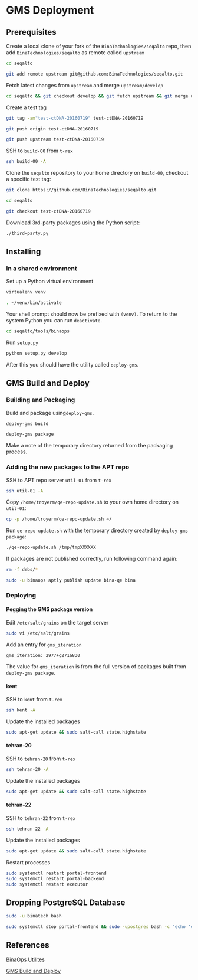 # GMS Deployment

## Prerequisites

Create a local clone of your fork of the `BinaTechnologies/seqalto` repo, then add `BinaTechnologies/seqalto` as remote called `upstream`
```bash
cd seqalto

git add remote upstream git@github.com:BinaTechnologies/seqalto.git
```

Fetch latest changes from `upstream` and merge `upstream/develop`
```bash
cd seqalto && git checkout develop && git fetch upstream && git merge upstream/develop && git push origin
```

Create a test tag
```bash
git tag -am"test-ctDNA-20160719" test-ctDNA-20160719

git push origin test-ctDNA-20160719

git push upstream test-ctDNA-20160719
```

SSH to `build-00` from `t-rex`
```bash
ssh build-00 -A
```

Clone the `seqalto` repository to your home directory on `build-00`, checkout a specific test tag:
```bash
git clone https://github.com/BinaTechnologies/seqalto.git

cd seqalto

git checkout test-ctDNA-20160719
```

Download 3rd-party packages using the Python script:
```bash
./third-party.py
```

## Installing

### In a shared environment

Set up a Python virtual environment
```bash
virtualenv venv

. ~/venv/bin/activate
```
Your shell prompt should now be prefixed with `(venv)`.
To return to the system Python you can run `deactivate`.

```bash
cd seqalto/tools/binaops
```

Run `setup.py`

```bash
python setup.py develop
```
After this you should have the utility called `deploy-gms`.

## GMS Build and Deploy

### Building and Packaging

Build and package using`deploy-gms`.

```bash
deploy-gms build
```

```bash
deploy-gms package
```
Make a note of the temporary directory returned from the packaging process.

### Adding the new packages to the APT repo

SSH to APT repo server `util-01` from `t-rex`
```bash
ssh util-01 -A
```

Copy `/home/troyerm/qe-repo-update.sh` to your own home directory on `util-01`:
```bash
cp -p /home/troyerm/qe-repo-update.sh ~/
```

Run `qe-repo-update.sh` with the temporary directory created by `deploy-gms package`:
```bash
./qe-repo-update.sh /tmp/tmpXXXXXX
```

If packages are not published correctly, run following command again:
```bash
rm -f debs/*

sudo -u binaops aptly publish update bina-qe bina
```

### Deploying

#### Pegging the GMS package version

Edit `/etc/salt/grains` on the target server
```bash
sudo vi /etc/salt/grains
```

Add an entry for `gms_iteration`
```
gms_iteration: 2977+g271a830
```
The value for `gms_iteration` is from the full version of packages built from `deploy-gms package`.

#### kent

SSH to `kent` from `t-rex`
```bash
ssh kent -A
```

Update the installed packages
```bash
sudo apt-get update && sudo salt-call state.highstate
```

#### tehran-20

SSH to `tehran-20` from `t-rex`
```bash
ssh tehran-20 -A
```

Update the installed packages
```bash
sudo apt-get update && sudo salt-call state.highstate
```

#### tehran-22

SSH to `tehran-22` from `t-rex`
```bash
ssh tehran-22 -A
```

Update the installed packages
```bash
sudo apt-get update && sudo salt-call state.highstate
```

Restart processes
```bash
sudo systemctl restart portal-frontend
sudo systemctl restart portal-backend
sudo systemctl restart executor
```

## Dropping PostgreSQL Database

```bash
sudo -u binatech bash

sudo systemctl stop portal-frontend && sudo -upostgres bash -c "echo 'drop database portal;' | psql" && sudo salt-call state.apply postgres && sudo systemctl restart portal-frontend
```

## References

[BinaOps Utilites](https://github.com/BinaTechnologies/seqalto/blob/develop/doc/gms/tools/BinaOps/BinaOps_utils.md)

[GMS Build and Deploy](https://github.com/BinaTechnologies/seqalto/blob/develop/doc/gms/tools/BinaOps/Build_and_Deploy.md)

